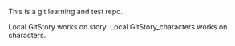 This is a git learning and test repo.

Local GitStory works on story.
Local GitStory_characters works on characters.
